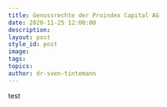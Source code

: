 ```yaml
---
title: Genussrechte der Proindex Capital AG
date: 2020-11-25 12:00:00
description:
layout: post
style_id: post
image:
tags:
topics:
author: dr-sven-tintemann
---
```


test